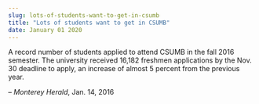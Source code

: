```yaml
---
slug: lots-of-students-want-to-get-in-csumb
title: "Lots of students want to get in CSUMB"
date: January 01 2020
---
```


 
<p>
  A record number of students applied to attend CSUMB in the fall 2016 semester.
  The university received 16,182 freshmen applications by the Nov. 30 deadline
  to apply, an increase of almost 5 percent from the previous year.
</p>
<p>– <em>Monterey Herald</em>, Jan. 14, 2016</p>
 
